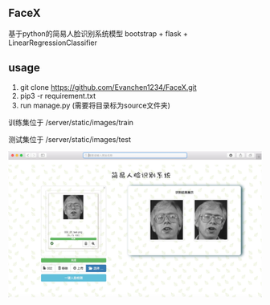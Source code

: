 ## FaceX

基于python的简易人脸识别系统模型
bootstrap + flask + LinearRegressionClassifier

## usage
1. git clone https://github.com/Evanchen1234/FaceX.git
2. pip3 -r requirement.txt
2. run manage.py (需要将目录标为source文件夹)

 训练集位于 /server/static/images/train 

 测试集位于 /server/static/images/test

<img src="https://github.com/Evanchen1234/FaceX/blob/master/server/static/images/readme-img.png">
